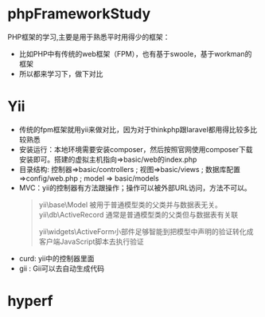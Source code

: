 # phpFrameworkStudy
PHP框架的学习,主要是用于熟悉平时用得少的框架：
- 比如PHP中有传统的web框架（FPM），也有基于swoole，基于workman的框架
- 所以都来学习下，做下对比

# Yii
- 传统的fpm框架就用yii来做对比，因为对于thinkphp跟laravel都用得比较多比较熟悉
- 安装运行：本地环境需要安装composer，然后按照官网使用composer下载安装即可。搭建的虚拟主机指向=>basic/web的index.php
- 目录结构: 控制器=>basic/controllers ; 视图=>basic/views ; 数据库配置=>config/web.php  ; model => basic/models
- MVC：yii的控制器有方法跟操作；操作可以被外部URL访问，方法不可以。
  > yii\base\Model 被用于普通模型类的父类并与数据表无关。yii\db\ActiveRecord 通常是普通模型类的父类但与数据表有关联
  >
  >  yii\widgets\ActiveForm小部件足够智能到把模型中声明的验证转化成客户端JavaScript脚本去执行验证
- curd: yii中的控制器里面
- gii :  Gii可以去自动生成代码


# hyperf

